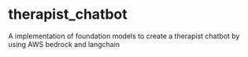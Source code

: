 # therapist_chatbot
A implementation of foundation models to create a therapist chatbot by using AWS bedrock and langchain

